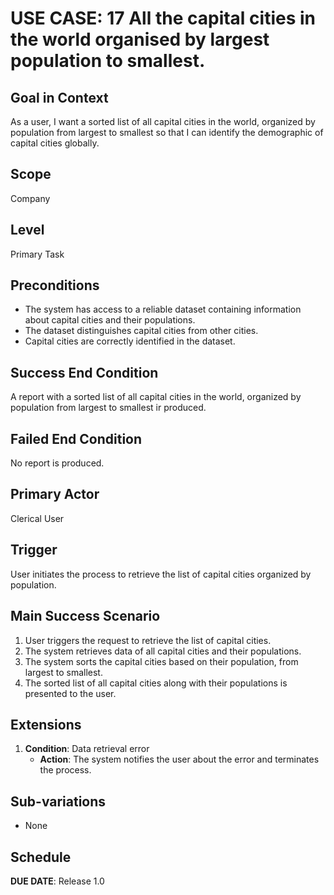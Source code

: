 # USE CASE: 17 All the capital cities in the world organised by largest population to smallest.

## Goal in Context

As a user, I want a sorted list of all capital cities in the world, organized by population from largest to smallest so that I can identify the demographic of capital cities globally.

## Scope

Company

## Level

Primary Task

## Preconditions

- The system has access to a reliable dataset containing information about capital cities and their populations.
- The dataset distinguishes capital cities from other cities.
- Capital cities are correctly identified in the dataset.

## Success End Condition

A report with a sorted list of all capital cities in the world, organized by population from largest to smallest ir produced. 

## Failed End Condition

No report is produced.

## Primary Actor

Clerical User

## Trigger

User initiates the process to retrieve the list of capital cities organized by population.

## Main Success Scenario

1. User triggers the request to retrieve the list of capital cities.
2. The system retrieves data of all capital cities and their populations.
3. The system sorts the capital cities based on their population, from largest to smallest.
4. The sorted list of all capital cities along with their populations is presented to the user.

## Extensions

1. **Condition**: Data retrieval error
   - **Action**: The system notifies the user about the error and terminates the process.

## Sub-variations

- None

## Schedule

**DUE DATE**: Release 1.0
